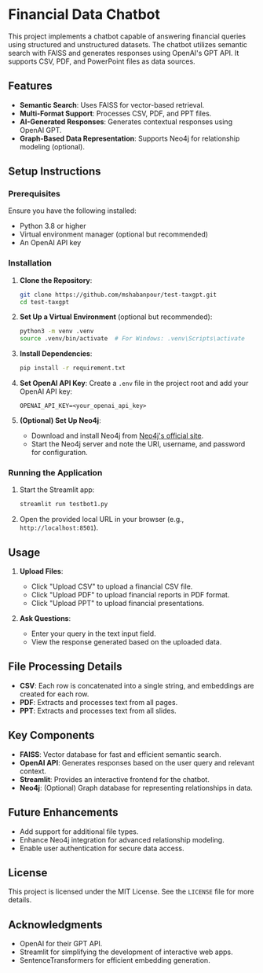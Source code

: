 # Financial Data Chatbot

This project implements a chatbot capable of answering financial queries using structured and unstructured datasets. The chatbot utilizes semantic search with FAISS and generates responses using OpenAI's GPT API. It supports CSV, PDF, and PowerPoint files as data sources.

## Features

- **Semantic Search**: Uses FAISS for vector-based retrieval.
- **Multi-Format Support**: Processes CSV, PDF, and PPT files.
- **AI-Generated Responses**: Generates contextual responses using OpenAI GPT.
- **Graph-Based Data Representation**: Supports Neo4j for relationship modeling (optional).

## Setup Instructions

### Prerequisites

Ensure you have the following installed:
- Python 3.8 or higher
- Virtual environment manager (optional but recommended)
- An OpenAI API key

### Installation

1. **Clone the Repository**:
   ```bash
   git clone https://github.com/mshabanpour/test-taxgpt.git
   cd test-taxgpt
   ```

2. **Set Up a Virtual Environment** (optional but recommended):
   ```bash
   python3 -m venv .venv
   source .venv/bin/activate  # For Windows: .venv\Scripts\activate
   ```

3. **Install Dependencies**:
   ```bash
   pip install -r requirement.txt
   ```

4. **Set OpenAI API Key**:
   Create a `.env` file in the project root and add your OpenAI API key:
   ```
   OPENAI_API_KEY=<your_openai_api_key>
   ```

5. **(Optional) Set Up Neo4j**:
   - Download and install Neo4j from [Neo4j's official site](https://neo4j.com/download/).
   - Start the Neo4j server and note the URI, username, and password for configuration.

### Running the Application

1. Start the Streamlit app:
   ```bash
   streamlit run testbot1.py
   ```

2. Open the provided local URL in your browser (e.g., `http://localhost:8501`).

## Usage

1. **Upload Files**:
   - Click "Upload CSV" to upload a financial CSV file.
   - Click "Upload PDF" to upload financial reports in PDF format.
   - Click "Upload PPT" to upload financial presentations.

2. **Ask Questions**:
   - Enter your query in the text input field.
   - View the response generated based on the uploaded data.

## File Processing Details

- **CSV**: Each row is concatenated into a single string, and embeddings are created for each row.
- **PDF**: Extracts and processes text from all pages.
- **PPT**: Extracts and processes text from all slides.

## Key Components

- **FAISS**: Vector database for fast and efficient semantic search.
- **OpenAI API**: Generates responses based on the user query and relevant context.
- **Streamlit**: Provides an interactive frontend for the chatbot.
- **Neo4j**: (Optional) Graph database for representing relationships in data.

## Future Enhancements

- Add support for additional file types.
- Enhance Neo4j integration for advanced relationship modeling.
- Enable user authentication for secure data access.

## License

This project is licensed under the MIT License. See the `LICENSE` file for more details.

## Acknowledgments

- OpenAI for their GPT API.
- Streamlit for simplifying the development of interactive web apps.
- SentenceTransformers for efficient embedding generation.